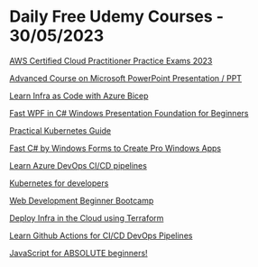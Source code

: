 # Daily Free Udemy Courses - 30/05/2023

[AWS Certified Cloud Practitioner Practice Exams 2023](https://www.udemy.com/course/aws-certified-cloud-practitioner-practice-exam-new/?couponCode=6E92A6E4C28D45B9BA9C)
[Advanced Course on Microsoft PowerPoint Presentation / PPT](https://www.udemy.com/course/the-art-of-the-powerpoint-slide/?couponCode=0D6653D74A97B2D8D491)
[Learn Infra as Code with Azure Bicep](https://www.udemy.com/course/learn-azure-bicep/?couponCode=7F352C5DFADC20383E02)
[Fast WPF in C# Windows Presentation Foundation for Beginners](https://www.udemy.com/course/fast-wpf-in-c-windows-presentation-foundation-for-beginners/?couponCode=FREE_GIFT52)
[Practical Kubernetes Guide](https://www.udemy.com/course/kubernetes-best-practices/?couponCode=C03A26EF2E0E385D829F)
[Fast C# by Windows Forms to Create Pro Windows Apps](https://www.udemy.com/course/fast-c-by-windows-form-pro-apps/?couponCode=FREE_GIFT52)
[Learn Azure DevOps CI/CD pipelines](https://www.udemy.com/course/azure-devops-ci-cd-pipelines/?couponCode=1B9DF9CB73B89FFC0C0D)
[Kubernetes for developers](https://www.udemy.com/course/kubernetes-for-developers/?couponCode=1BF24E157ECEBD93BF14)
[Web Development Beginner Bootcamp](https://www.udemy.com/course/a-complete-practical-guide-to-learn-web-development/?couponCode=B2B00C86FE0FE00EAE8E)
[Deploy Infra in the Cloud using Terraform](https://www.udemy.com/course/deploy-infra-in-the-cloud-using-terraform/?couponCode=0316AB05104733E90936)
[Learn Github Actions for CI/CD DevOps Pipelines](https://www.udemy.com/course/learn-github-actions-ci-cd-devops-pipelines/?couponCode=BED658FE07BDF0022161)
[JavaScript for ABSOLUTE beginners!](https://www.udemy.com/course/javascript-for-absolute-beginners-r/?couponCode=FD13C28AACB29FB5AE21)

